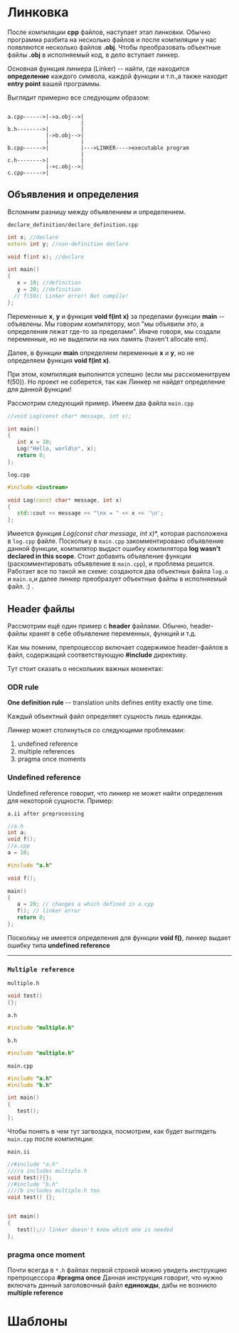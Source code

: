 # Линковка

После компиляции **cpp** файлов, наступает этап линковки. Обычно программа разбита на несколько файлов и после компиляции у нас появляются несколько файлов **.obj**. Чтобы преобразовать объектные файлы **.obj** в исполняемый код, в дело вступает линкер.

Основная функция линкера (Linker) -- найти, где находится **определение** каждого символа, каждой функции и т.п.,а также находит **entry point** вашей программы.

Выглядит примерно все следующим образом:

```

a.cpp------>|->a.obj-->|
                       |
b.h-------->|          |
            |->b.obj-->|
            |          |
b.cpp------>|          |--->LINKER---->executable program
                       | 
c.h-------->|          |
            |->c.obj-->|
c.cpp------>|
```

## Объявления и определения

Вспомним разницу между объявлением и определением.

`declare_definition/declare_definition.cpp`

```cpp
int x; //declare
extern int y; //non-definition declare

void f(int x); //declare

int main()
{
   x = 10; //definition
   y = 20; //definition
  // f(50); Linker error! Not compile!
};
```

Переменные **x**, **y** и функция **void f(int x)** за пределами функции **main** -- объявлены. Мы говорим компилятору, мол "мы объявили это, а определения лежат где-то за пределами". Иначе говоря, мы создали переменные, но не выделили на них память (haven't allocate em).

Далее, в функции **main** определяем переменные **x** и **у**, но не определяем функция **void f(int x)**. 

При этом, компиляция выполнится успешно (если мы расскоменитруем f(50)). Но проект не соберется, так как Линкер не найдет определение для данной функции!

Рассмотрим следующий пример. Имеем два файла 
`main.cpp`
```cpp
//void Log(const char* message, int x);

int main()
{
   int x = 10;
   Log("Hello, world\n", x);
   return 0;
};
```

`log.cpp`
```cpp
#include <iostream>

void Log(const char* message, int x)
{
   std::cout << message << "\nx = " << x << '\n';
};
```

Имеется функция **Log(const char* message, int x)**, которая расположена в `log.cpp` файле. Поскольку в `main.cpp` закомментировано объявление данной функции, 
компилятор выдаст ошибку компилятора **log wasn't declared in this scope**. Стоит добавить объявление функции (раскомментировать объявление в `main.cpp`), и проблема решится. Работает все по такой же схеме: создаются два объектных файла `log.o` и `main.o`,и далее линкер преобразует объектные файлы в исполняемый файл.  :)
.

## Header файлы

Рассмотрим ещё один пример с **header** файлами. Обычно, header-файлы хранят в себе объявление переменных, функций и т.д.

Как мы помним, препроцессор включает содержимое header-файлов в файл, содержащий соответствующую **#include** директиву.

Тут стоит сказать о нескольких важных моментах:

### ODR rule

**One definition rule** -- translation units defines entity exactly one time.
 
Каждый объектный файл определяет сущность лишь единжды.

Линкер может столкнуться со следующими проблемами:
1. undefined reference
2. multiple references
3. pragma once moments


### Undefined reference

Undefined reference говорит, что линкер не может найти определения для некоторой сущности. Пример:

`a.ii after preprocessing`
```cpp
//a.h
int a;
void f();
//a.cpp
a = 10;
```


```cpp
#include "a.h"

void f();

main()
{
   a = 20; // changes a which defined in a.cpp
   f(); // linker error
   return 0;
};
```

Посколкьу не имеется определения для функции **void f()**, линкер выдает ошибку типа **undefined reference**

--------
### `Multiple reference`

`multiple.h`
```cpp
void test()
{};
```

`a.h`
```cpp
#include "multiple.h"
```

`b.h`
```cpp
#include "multiple.h"
```

`main.cpp`
```cpp
#include "a.h"
#include "b.h"

int main()
{
   test();
};
```

Чтобы понять в чем тут загвоздка, посмотрим, как будет выглядеть `main.cpp` после компиляции:

`main.ii`
```cpp
//#include "a.h"
////a includes multiple.h
void test(){};
//#include "b.h"
////b includes multiple.h too
void test() {};


int main()
{
   test();// linker doesn't know which one is needed
};
```

### pragma once moment

Почти всегда в `*.h` файлах первой строкой можно увидеть инструкцию препроцессора **#pragma once**
Данная инструкция говорит, что нужно включать данный заголовочный файл **единожды**, дабы не возникло **multiple reference**

# Шаблоны
